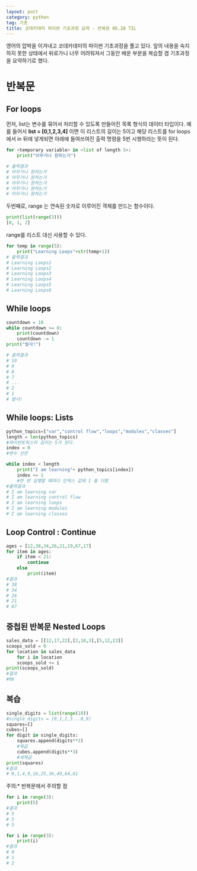 ```yaml
---
layout: post
category: python
tag: 기초
title: 코데카데미 파이썬 기초과정 요약 - 반복문 05.28 TIL
---
```


영어의 압박을 이겨내고 코데카데미의 파이썬 기초과정을 풀고 있다. 앞의 내용을 숙지하지 못한 상태에서 뒤로가니 너무 어려워져서 그동안 배운 부분을 복습할 겸 기초과정을 요약하기로 했다.

# 반복문
## For loops

먼저, list는 변수를 묶어서 처리할 수 있도록 만들어진 목록 형식의 데이터 타입이다. 
예를 들어서 <strong>list = [0,1,2,3,4]</strong> 이면 이 리스트의 길이는 5이고 해당 리스트를 for loops 에서 in 뒤에 넣게되면 아래에 들여쓰여진 출력 명령을 5번 시행하라는 뜻이 된다.

``` python
for <temporary variable> in <list of length 5>:
    print("아무거나 원하는거")

# 출력결과
# 아무거나 원하는거
# 아무거나 원하는거
# 아무거나 원하는거
# 아무거나 원하는거
# 아무거나 원하는거
```

두번째로, range 는 연속된 숫자로 이루어진 객체를 만드는 함수이다. 
``` python
print(list(range(3)))
[0, 1, 2]
```

range를 리스트 대신 사용할 수 있다.

``` python
for temp in range(5):
    print("Learning Loops"+str(temp+1))
# 출력결과
# Learning Loops1
# Learning Loops2
# Learning Loops3
# Learning Loops4
# Learning Loops5
# Learning Loops6
```

## While loops

``` python
countdown = 10
while countdown >= 0:
    print(countdown)
    countdown -= 1
print("발사!")

# 출력결과
# 10
# 9
# 8
# 7
# ...
# 2
# 1
# 발사!
```

## While loops: Lists

``` python
python_topics=["var","control flow","loops","modules","classes"]
length = len(python_topics)
#파이썬토픽스의 길이는 5가 된다.
index = 0
#변수 선언

while index < length
    print("I am learning"+ python_topics[index])
    index += 1
    #한 번 실행할 때마다 인덱스 값에 1 을 더함
#출력결과
# I am learning var
# I am learning control flow
# I am learning loops
# I am learning modules
# I am learning classes
```

## Loop Control : Continue

``` python
ages = [12,38,34,26,21,19,67,17]
for item in ages:
    if item < 21:
        continue
    else
        print(item)
#결과
# 38
# 34
# 26
# 21
# 67
```

## 중첩된 반복문 Nested Loops 
``` python
sales_data = [[12,17,22],[2,10,3],[5,12,13]]
scoops_sold = 0
for location in sales_data
    for i in location 
    scoops_sold += i
print(scoops_sold)
#결과
#96
```

## 복습
```python
single_digits = list(range(10))
#single_digits = [0,1,2,3...8,9]
squares=[]
cubes=[]
for digit in single_digits:
    squares.append(digits**2)
    #제곱
    cubes.append(digits**3)
    #세제곱
print(squares)
#결과
# 0,1,4,9,16,25,36,49,64,81
```

<i class="fa fa-info-circle" aria-hidden="true"></i> 주의:* 반복문에서 주의할 점

``` python
for i in range(3):
    print(5)
#결과
# 5
# 5
# 5
```

``` python
for i in range(3):
    print(i)
#결과
# 0
# 1
# 2
```











